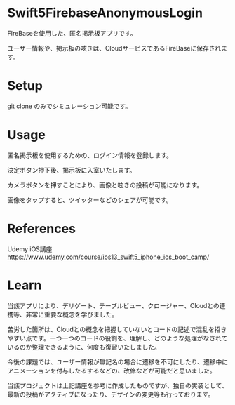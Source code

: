 # Swift5FirebaseAnonymousLogin

FIreBaseを使用した、匿名掲示板アプリです。

ユーザー情報や、掲示板の呟きは、CloudサービスであるFireBaseに保存されます。

# Setup

git clone のみでシミュレーション可能です。

# Usage

匿名掲示板を使用するための、ログイン情報を登録します。


決定ボタン押下後、掲示板に入室いたします。


カメラボタンを押すことにより、画像と呟きの投稿が可能になります。


画像をタップすると、ツイッターなどのシェアが可能です。


# References

Udemy iOS講座 https://www.udemy.com/course/ios13_swift5_iphone_ios_boot_camp/

# Learn

当該アプリにより、デリゲート、テーブルビュー、クロージャー、Cloudとの連携等、非常に重要な概念を学びました。

苦労した箇所は、Cloudとの概念を把握していないとコードの記述で混乱を招きやすい点です。一つ一つのコードの役割を、理解し、どのような処理がなされているのか整理できるように、何度も復習いたしました。

今後の課題では、ユーザー情報が無記名の場合に遷移を不可にしたり、遷移中にアニメーションを付与したるするなどの、改修などが可能だと思いました。

当該プロジェクトは上記講座を参考に作成したものですが、独自の実装として、最新の投稿がアクティブになったり、デザインの変更等も行っております。
